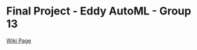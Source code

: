 # Final Project - Eddy AutoML - Group 13

[Wiki Page](https://github.com/zi3120courses/final-project-final-project-group-13/wiki)
